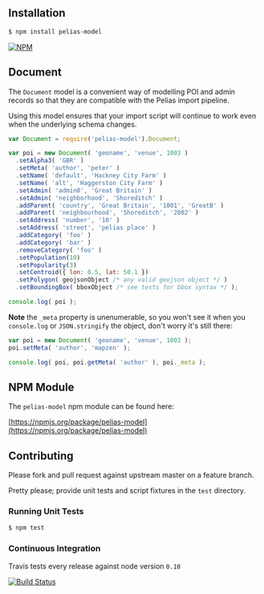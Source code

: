## Installation

```bash
$ npm install pelias-model
```

[![NPM](https://nodei.co/npm/pelias-model.png?downloads=true&stars=true)](https://nodei.co/npm/pelias-model)

## Document

The `Document` model is a convenient way of modelling POI and admin records so that they are compatible with the Pelias import pipeline.

Using this model ensures that your import script will continue to work even when the underlying schema changes.

```javascript
var Document = require('pelias-model').Document;

var poi = new Document( 'geoname', 'venue', 1003 )
  .setAlpha3( 'GBR' )
  .setMeta( 'author', 'peter' )
  .setName( 'default', 'Hackney City Farm' )
  .setName( 'alt', 'Haggerston City Farm' )
  .setAdmin( 'admin0', 'Great Britain' )
  .setAdmin( 'neighborhood', 'Shoreditch' )
  .addParent( 'country', 'Great Britain', '1001', 'GreatB' )
  .addParent( 'neighbourhood', 'Shoreditch', '2002' )
  .setAddress( 'number', '10' )
  .setAddress( 'street', 'pelias place' )
  .addCategory( 'foo' )
  .addCategory( 'bar' )
  .removeCategory( 'foo' )
  .setPopulation(10)
  .setPopularity(3)
  .setCentroid({ lon: 0.5, lat: 50.1 })
  .setPolygon( geojsonObject /* any valid geojson object */ )
  .setBoundingBox( bboxObject /* see tests for bbox syntax */ );

console.log( poi );
```

**Note** the `_meta` property is unenumerable, so you won't see it when you `console.log` or `JSON.stringify` the object, don't worry it's still there:

```javascript
var poi = new Document( 'geoname', 'venue', 1003 );
poi.setMeta( 'author', 'mapzen' );

console.log( poi, poi.getMeta( 'author' ), poi._meta );
```

## NPM Module

The `pelias-model` npm module can be found here:

[https://npmjs.org/package/pelias-model](https://npmjs.org/package/pelias-model)

## Contributing

Please fork and pull request against upstream master on a feature branch.

Pretty please; provide unit tests and script fixtures in the `test` directory.

### Running Unit Tests

```bash
$ npm test
```

### Continuous Integration

Travis tests every release against node version `0.10`

[![Build Status](https://travis-ci.org/pelias/model.png?branch=master)](https://travis-ci.org/pelias/model)
